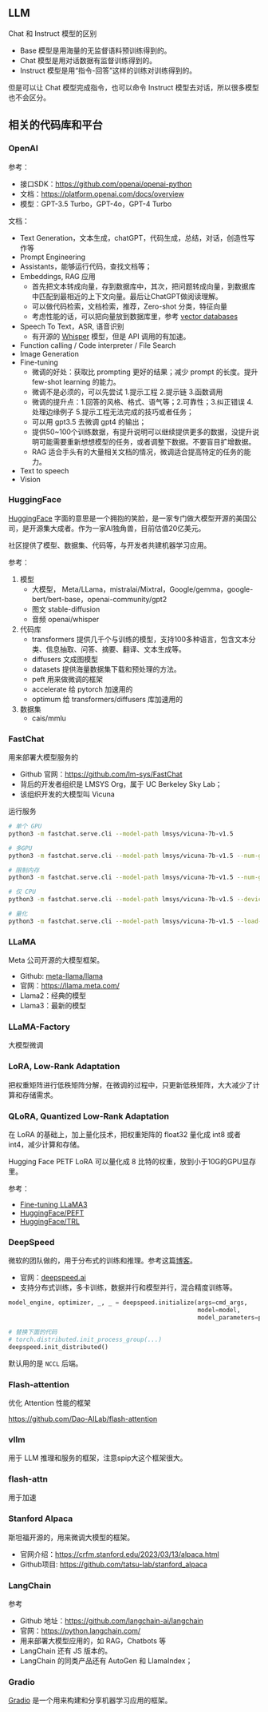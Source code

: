 

## LLM
Chat 和 Instruct 模型的区别
- Base 模型是用海量的无监督语料预训练得到的。
- Chat 模型是用对话数据有监督训练得到的。
- Instruct 模型是用“指令-回答”这样的训练对训练得到的。

但是可以让 Chat 模型完成指令，也可以命令 Instruct 模型去对话，所以很多模型也不会区分。

## 相关的代码库和平台
### OpenAI
参考：
- 接口SDK：https://github.com/openai/openai-python
- 文档：https://platform.openai.com/docs/overview
- 模型：GPT-3.5 Turbo，GPT-4o，GPT-4 Turbo

文档：
- Text Generation，文本生成，chatGPT，代码生成，总结，对话，创造性写作等
- Prompt Engineering
- Assistants，能够运行代码，查找文档等；
- Embeddings, RAG 应用
    - 首先把文本转成向量，存到数据库中，其次，把问题转成向量，到数据库中匹配到最相近的上下文向量。最后让ChatGPT做阅读理解。
    - 可以做代码检索，文档检索，推荐，Zero-shot 分类，特征向量
    - 考虑性能的话，可以把向量放到数据库里，参考 [vector databases](https://cookbook.openai.com/examples/vector_databases/readme)
- Speech To Text，ASR, 语音识别
    - 有开源的 [Whisper](https://github.com/openai/whisper) 模型，但是 API 调用的有加速。
- Function calling / Code interpreter / File Search
- Image Generation
- Fine-tuning
    - 微调的好处：获取比 prompting 更好的结果；减少 prompt 的长度。提升 few-shot learning 的能力。
    - 微调不是必须的，可以先尝试 1.提示工程 2.提示链 3.函数调用
    - 微调的提升点：1.回答的风格、格式、语气等；2.可靠性；3.纠正错误 4.处理边缘例子 5.提示工程无法完成的技巧或者任务；
    - 可以用 gpt3.5 去微调 gpt4 的输出；
    - 提供50~100个训练数据，有提升说明可以继续提供更多的数据，没提升说明可能需要重新想想模型的任务，或者调整下数据。不要盲目扩增数据。
    - RAG 适合手头有的大量相关文档的情况，微调适合提高特定的任务的能力。
- Text to speech
- Vision

### HuggingFace
[HuggingFace](huggingface.co) 字面的意思是一个拥抱的笑脸，是一家专门做大模型开源的美国公司，是开源集大成者。作为一家AI独角兽，目前估值20亿美元。

社区提供了模型、数据集、代码等，与开发者共建机器学习应用。

参考：
1. 模型
    - 大模型， Meta/LLama，mistralai/Mixtral，Google/gemma，google-bert/bert-base，openai-community/gpt2
    - 图文 stable-diffusion
    - 音频 openai/whisper
2. 代码库
    - transformers 提供几千个与训练的模型，支持100多种语言，包含文本分类、信息抽取、问答、摘要、翻译、文本生成等。
    - diffusers 文成图模型
    - datasets 提供海量数据集下载和预处理的方法。
    - peft 用来做微调的框架
    - accelerate 给 pytorch 加速用的
    - optimum 给 transformers/diffusers 库加速用的
3. 数据集
    - cais/mmlu

### FastChat
用来部署大模型服务的
- Github 官网：https://github.com/lm-sys/FastChat
- 背后的开发者组织是 LMSYS Org，属于 UC Berkeley Sky Lab；
- 该组织开发的大模型叫 Vicuna

运行服务
```bash
# 单个 GPU
python3 -m fastchat.serve.cli --model-path lmsys/vicuna-7b-v1.5

# 多GPU
python3 -m fastchat.serve.cli --model-path lmsys/vicuna-7b-v1.5 --num-gpus 2

# 限制内存
python3 -m fastchat.serve.cli --model-path lmsys/vicuna-7b-v1.5 --num-gpus 2 --max-gpu-memory 8GiB

# 仅 CPU
python3 -m fastchat.serve.cli --model-path lmsys/vicuna-7b-v1.5 --device cpu

# 量化
python3 -m fastchat.serve.cli --model-path lmsys/vicuna-7b-v1.5 --load-8bit
```

### LLaMA
Meta 公司开源的大模型框架。
- Github: [meta-llama/llama](https://github.com/meta-llama/llama)
- 官网：https://llama.meta.com/
- Llama2：经典的模型
- Llama3：最新的模型

### LLaMA-Factory
大模型微调

### LoRA, Low-Rank Adaptation
把权重矩阵进行低秩矩阵分解，在微调的过程中，只更新低秩矩阵，大大减少了计算和存储需求。

### QLoRA, Quantized Low-Rank Adaptation

在 LoRA 的基础上，加上量化技术，把权重矩阵的 float32 量化成 int8 或者 int4，减少计算和存储。

Hugging Face PETF LoRA 可以量化成 8 比特的权重，放到小于10G的GPU显存里。

参考：
- [Fine-tuning LLaMA3](https://llama.meta.com/docs/how-to-guides/fine-tuning)
- [HuggingFace/PEFT](https://github.com/huggingface/peft)
- [HuggingFace/TRL](https://github.com/huggingface/trl)

### DeepSpeed
微软的团队做的，用于分布式的训练和推理。参考这篇[博客](https://huggingface.co/blog/zh/bloom-megatron-deepspeed)。

- 官网：[deepspeed.ai](https://www.deepspeed.ai/)
- 支持分布式训练，多卡训练，数据并行和模型并行，混合精度训练等。


```python
model_engine, optimizer, _, _ = deepspeed.initialize(args=cmd_args,
                                                     model=model,
                                                     model_parameters=params)

# 替换下面的代码
# torch.distributed.init_process_group(...)
deepspeed.init_distributed()
```

默认用的是 `NCCL` 后端。

### Flash-attention
优化 Attention 性能的框架

https://github.com/Dao-AILab/flash-attention

### vllm
用于 LLM 推理和服务的框架，注意spip大这个框架很大。

### flash-attn
用于加速


### Stanford Alpaca 
斯坦福开源的，用来微调大模型的框架。

- 官网介绍：https://crfm.stanford.edu/2023/03/13/alpaca.html
- Github项目: https://github.com/tatsu-lab/stanford_alpaca

### LangChain
参考 
- Github 地址：https://github.com/langchain-ai/langchain
- 官网：https://python.langchain.com/
- 用来部署大模型应用的，如 RAG，Chatbots 等
- LangChain 还有 JS 版本的。
- LangChain 的同类产品还有 AutoGen 和 LlamaIndex；

### Gradio
[Gradio](https://github.com/gradio-app/gradio) 是一个用来构建和分享机器学习应用的框架。
